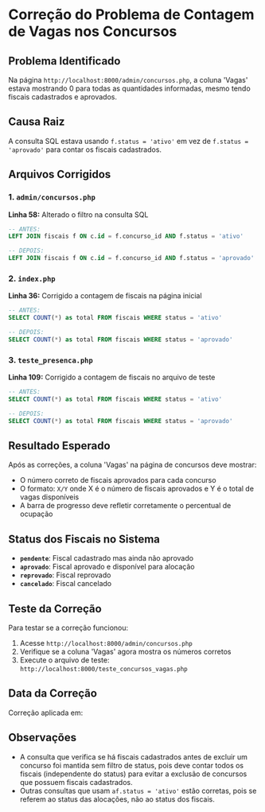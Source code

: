 # Correção do Problema de Contagem de Vagas nos Concursos

## Problema Identificado

Na página `http://localhost:8000/admin/concursos.php`, a coluna 'Vagas' estava mostrando 0 para todas as quantidades informadas, mesmo tendo fiscais cadastrados e aprovados.

## Causa Raiz

A consulta SQL estava usando `f.status = 'ativo'` em vez de `f.status = 'aprovado'` para contar os fiscais cadastrados.

## Arquivos Corrigidos

### 1. `admin/concursos.php`
**Linha 58:** Alterado o filtro na consulta SQL
```sql
-- ANTES:
LEFT JOIN fiscais f ON c.id = f.concurso_id AND f.status = 'ativo'

-- DEPOIS:
LEFT JOIN fiscais f ON c.id = f.concurso_id AND f.status = 'aprovado'
```

### 2. `index.php`
**Linha 36:** Corrigido a contagem de fiscais na página inicial
```sql
-- ANTES:
SELECT COUNT(*) as total FROM fiscais WHERE status = 'ativo'

-- DEPOIS:
SELECT COUNT(*) as total FROM fiscais WHERE status = 'aprovado'
```

### 3. `teste_presenca.php`
**Linha 109:** Corrigido a contagem de fiscais no arquivo de teste
```sql
-- ANTES:
SELECT COUNT(*) as total FROM fiscais WHERE status = 'ativo'

-- DEPOIS:
SELECT COUNT(*) as total FROM fiscais WHERE status = 'aprovado'
```

## Resultado Esperado

Após as correções, a coluna 'Vagas' na página de concursos deve mostrar:
- O número correto de fiscais aprovados para cada concurso
- O formato: `X/Y` onde X é o número de fiscais aprovados e Y é o total de vagas disponíveis
- A barra de progresso deve refletir corretamente o percentual de ocupação

## Status dos Fiscais no Sistema

- **`pendente`**: Fiscal cadastrado mas ainda não aprovado
- **`aprovado`**: Fiscal aprovado e disponível para alocação
- **`reprovado`**: Fiscal reprovado
- **`cancelado`**: Fiscal cancelado

## Teste da Correção

Para testar se a correção funcionou:

1. Acesse `http://localhost:8000/admin/concursos.php`
2. Verifique se a coluna 'Vagas' agora mostra os números corretos
3. Execute o arquivo de teste: `http://localhost:8000/teste_concursos_vagas.php`

## Data da Correção

Correção aplicada em: <?= date('d/m/Y H:i:s') ?>

## Observações

- A consulta que verifica se há fiscais cadastrados antes de excluir um concurso foi mantida sem filtro de status, pois deve contar todos os fiscais (independente do status) para evitar a exclusão de concursos que possuem fiscais cadastrados.
- Outras consultas que usam `af.status = 'ativo'` estão corretas, pois se referem ao status das alocações, não ao status dos fiscais. 